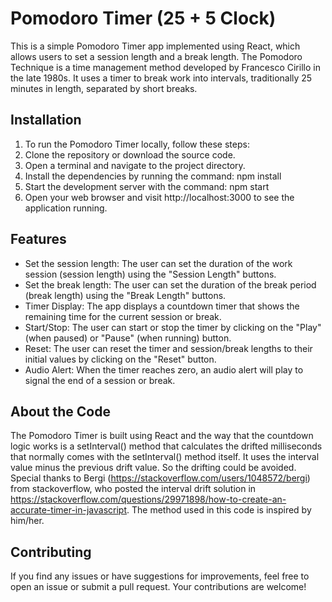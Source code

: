 # Pomodoro Timer (25 + 5 Clock)

This is a simple Pomodoro Timer app implemented using React, which allows users to set a session length and a break length. The Pomodoro Technique is a time management method developed by Francesco Cirillo in the late 1980s. It uses a timer to break work into intervals, traditionally 25 minutes in length, separated by short breaks.

## Installation

1. To run the Pomodoro Timer locally, follow these steps:
1. Clone the repository or download the source code.
1. Open a terminal and navigate to the project directory.
1. Install the dependencies by running the command: npm install
1. Start the development server with the command: npm start
1. Open your web browser and visit http://localhost:3000 to see the application running.

## Features

- Set the session length: The user can set the duration of the work session (session length) using the "Session Length" buttons.
- Set the break length: The user can set the duration of the break period (break length) using the "Break Length" buttons.
- Timer Display: The app displays a countdown timer that shows the remaining time for the current session or break.
- Start/Stop: The user can start or stop the timer by clicking on the "Play" (when paused) or "Pause" (when running) button.
- Reset: The user can reset the timer and session/break lengths to their initial values by clicking on the "Reset" button.
- Audio Alert: When the timer reaches zero, an audio alert will play to signal the end of a session or break.

## About the Code

The Pomodoro Timer is built using React and the way that the countdown logic works is a setInterval() method that calculates the drifted milliseconds that normally comes with the setInterval() method itself. It uses the interval value minus the previous drift value. So the drifting could be avoided. Special thanks to Bergi (https://stackoverflow.com/users/1048572/bergi) from stackoverflow, who posted the interval drift solution in https://stackoverflow.com/questions/29971898/how-to-create-an-accurate-timer-in-javascript. The method used in this code is inspired by him/her.

## Contributing

If you find any issues or have suggestions for improvements, feel free to open an issue or submit a pull request. Your contributions are welcome!